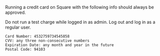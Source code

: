 Running a credit card on Square with the following info should always be approved.

Do not run a test charge while logged in as admin. Log out and log in as a regular user.


    Card Number: 4532759734545858
    CVV: any three non-consecutive numbers
    Expiration Date: any month and year in the future
    Postal Code: 94103
